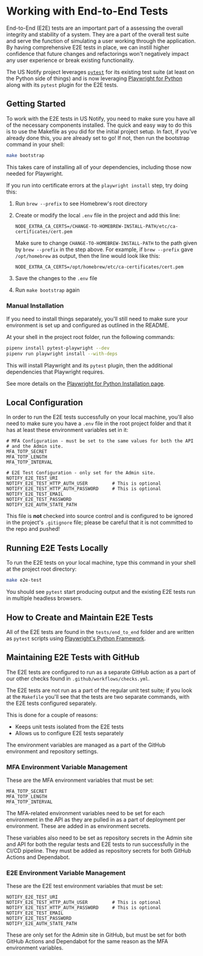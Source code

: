 # Working with End-to-End Tests

End-to-End (E2E) tests are an important part of a assessing the overall
integrity and stability of a system.  They are a part of the overall
test suite and serve the function of simulating a user working through
the application.  By having comprehensive E2E tests in place, we can
instill higher confidence that future changes and refactorings won't
negatively impact any user experience or break existing functionality.

The US Notify project leverages [`pytest`](https://pytest.org/) for its
existing test suite (at least on the Python side of things) and is now
leveraging [Playwright for Python](https://playwright.dev/python/)
along with its `pytest` plugin for the E2E tests.


## Getting Started

To work with the E2E tests in US Notify, you need to make sure you have
all of the necessary components installed.  The quick and easy way to do
this is to use the Makefile as you did for the initial project setup. In
fact, if you've already done this, you are already set to go!  If not,
then run the bootstrap command in your shell:

```sh
make bootstrap
```

This takes care of installing all of your dependencies, including those
now needed for Playwright.

If you run into certificate errors at the `playwright install` step, try
doing this:

1. Run `brew --prefix` to see Homebrew's root directory

1. Create or modify the local `.env` file in the project and add this
   line:

   `NODE_EXTRA_CA_CERTS=/CHANGE-TO-HOMEBREW-INSTALL-PATH/etc/ca-certificates/cert.pem`

   Make sure to change `CHANGE-TO-HOMEBREW-INSTALL-PATH` to the path
   given by `brew --prefix` in the step above.  For example, if `brew --prefix`
   gave `/opt/homebrew` as output, then the line would look like this:

   `NODE_EXTRA_CA_CERTS=/opt/homebrew/etc/ca-certificates/cert.pem`

1. Save the changes to the `.env` file

1. Run `make bootstrap` again


### Manual Installation

If you need to install things separately, you'll still need to make sure
your environment is set up and configured as outlined in the README.

At your shell in the project root folder, run the following commands:

```sh
pipenv install pytest-playwright --dev
pipenv run playwright install --with-deps
```

This will install Playwright and its `pytest` plugin, then the
additional dependencies that Playwright requires.

See more details on the
[Playwright for Python Installation page](https://playwright.dev/python/docs/intro).


## Local Configuration

In order to run the E2E tests successfully on your local machine, you'll
also need to make sure you have a `.env` file in the root project folder
and that it has at least these environment variables set in it:

```
# MFA Configuration - must be set to the same values for both the API
# and the Admin site.
MFA_TOTP_SECRET
MFA_TOTP_LENGTH
MFA_TOTP_INTERVAL

# E2E Test Configuration - only set for the Admin site.
NOTIFY_E2E_TEST_URI
NOTIFY_E2E_TEST_HTTP_AUTH_USER         # This is optional
NOTIFY_E2E_TEST_HTTP_AUTH_PASSWORD     # This is optional
NOTIFY_E2E_TEST_EMAIL
NOTIFY_E2E_TEST_PASSWORD
NOTIFY_E2E_AUTH_STATE_PATH
```

This file is **not** checked into source control and is configured to be
ignored in the project's `.gitignore` file; please be careful that it is
not committed to the repo and pushed!


## Running E2E Tests Locally

To run the E2E tests on your local machine, type this command in your
shell at the project root directory:

```sh
make e2e-test
```

You should see `pytest` start producing output and the existing E2E
tests run in multiple headless browsers.


## How to Create and Maintain E2E Tests

All of the E2E tests are found in the `tests/end_to_end` folder and are
written as `pytest` scripts using
[Playwright's Python Framework](https://playwright.dev/python/docs/writing-tests).


## Maintaining E2E Tests with GitHub

The E2E tests are configured to run as a separate GitHub action as a
part of our other checks found in `.github/workflows/checks.yml`.

The E2E tests are not run as a part of the regular unit test suite; if
you look at the `Makefile` you'll see that the tests are two separate
commands, with the E2E tests configured separately.

This is done for a couple of reasons:

- Keeps unit tests isolated from the E2E tests
- Allows us to configure E2E tests separately

The environment variables are managed as a part of the GitHub
environment and repository settings.


### MFA Environment Variable Management

These are the MFA environment variables that must be set:

```
MFA_TOTP_SECRET
MFA_TOTP_LENGTH
MFA_TOTP_INTERVAL
```

The MFA-related environment variables need to be set for each
environment in the API as they are pulled in as a part of
deployment per environment.  These are added in as environment
secrets.

These variables also need to be set as repository secrets in the
Admin site and API for both the regular tests and E2E tests to
run successfully in the CI/CD pipeline.  They must be added as
repository secrets for both GitHub Actions and Dependabot.


### E2E Environment Variable Management

These are the E2E test environment variables that must be set:

```
NOTIFY_E2E_TEST_URI
NOTIFY_E2E_TEST_HTTP_AUTH_USER         # This is optional
NOTIFY_E2E_TEST_HTTP_AUTH_PASSWORD     # This is optional
NOTIFY_E2E_TEST_EMAIL
NOTIFY_E2E_TEST_PASSWORD
NOTIFY_E2E_AUTH_STATE_PATH
```

These are only set for the Admin site in GitHub, but must be set
for both GitHub Actions and Dependabot for the same reason as
the MFA environment variables.
